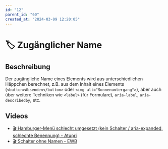 ```yaml
---
id: "12"
parent_id: "60"
created_at: "2024-03-09 12:20:05"
---
```


# 🏷️ Zugänglicher Name

## Beschreibung

Der zugängliche Name eines Elements wird aus unterschiedlichen Häppchen berechnet, z.B. aus dem Inhalt eines Elements (`<button>Absenden</button>` oder `<img alt="Sonnenuntergang">`), aber auch über weitere Techniken wie `<label>` (für Formulare), `aria-label`, `aria-describedby`, etc.

## Videos

- [🎬 Hamburger-Menü schlecht umgesetzt (kein Schalter / aria-expanded, schlechte Benennung) - Atupri](/videos/hamburger-menue-schlecht-umgesetzt-kein-schalter-aria-expanded-schlechte-benennung-atupri)
- [🎬 Schalter ohne Namen - EWB](/videos/schalter-ohne-namen-ewb)